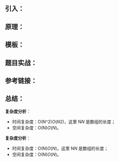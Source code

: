 ## 引入：



## 原理：



## 模板：



## 题目实战：



## 参考链接：



## 总结：





**复杂度分析**：

- 时间复杂度：O(N^2)*O*(*N*2)，这里 N*N* 是数组的长度；
- 空间复杂度：O(N)*O*(*N*)。

**复杂度分析**：

- 时间复杂度：O(N)*O*(*N*)，这里 N*N* 是数组的长度；
- 空间复杂度：O(N)*O*(*N*)。